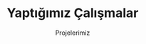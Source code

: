 ---
title: "Yaptığımız Çalışmalar"
subtitle: "Projelerimiz"
description: "We are a Construction firm with over 20 years of expertise, and our main goal is to provide amazing locations to our partners and clients."
project_items:
  - title: "Güneş Enerji Paneli İçin Gerekli Ölçümler"
    subtitle: "Yamaç Harita'da"
    description: "fabrika binaları ve özel yapıların çatılarına kuyralacak güneş enerji panelleri ile elde edilecek elektrik enerjisi projesileri için gerekl, olan çatı ölçümleri ve onaylı vaziyet planların tarafımızdan yapılmaktadır ."
    image: "/assets/img/property/property1-1.png"
    number: "01"
  - title: "Arsa-Bahçe Ölçümü"
    subtitle: "Yamaç Harita'da"
    description: "Taşınmaz Parselin veya Tarlanın Resmi Koordinatlarına göre Sınır Noktaları belirlenir. [TUSAGA (Türkiye Ulusal Geoid Ağı) (CORS) Sistemi ile ölçüm yapılır. Taşınmaz sahiplerinin istemde bulunmaları halinde hisseleri oranında arazi üzerinde gösterimi yapılır."
    image: "/assets/img/property/property1-2.png"
    number: "02"
  - title: "İmar Planı Uygulama"
    subtitle: "Yamaç Harita'da"
    description: "İmar planı bulunan parsellerde Plana Esas Yol Terki , Park Terki vb. kamusal alanlara terk yapılması ve uygun hallerde kalan kısmın parsellere ayrılması işlemidir. Vatandaş talebine bağlı yapılan imar uygulamaları İmar Kanunu 15. Ve 16. Maddelerine göre yapılır . Kamu yararı öncelikli yapılan İmar Kanunu 18.madde uygulaması ise daha büyük ölçekli alanlarda ve uygulama sahasında Tüm maliklerden eşit alan (DOP) düşülmesi esasına dayanır. (D.O.P.;Düzenleme Ortaklık Payı )"
    image: "/assets/img/property/property1-2.png"
    number: "03"
  - title: "Tapu Ayırma"
    subtitle: "Yamaç Harita'da"
    description: "Hisseli veya Tam hisseli tapuların Ayrılma İşlemidir. Planlı Alanlarda ve Plansız Köy Yerleşim alanlarında hisseli tapuların Yönetmelikte belirtilen şartlara (Planlı Alanlarda 12x18m.) (Plansız Alanlarda 15m.x20m.) göre bölünmesi işlemidir. Yakşalık 5~6 hafta sonunda Kadastro Müdürlüğünden onaylanan Ayırma Projesi Dosyası Tapu Müdürlüğüne geçer."
    image: "/assets/img/property/property1-2.png"
    number: "04"
---